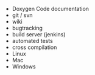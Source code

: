 * Doxygen Code documentation
* git / svn
* wiki
* bugtracking
* build server (jenkins)
* automated tests
* cross compilation
 * Linux
 * Mac
 * Windows
